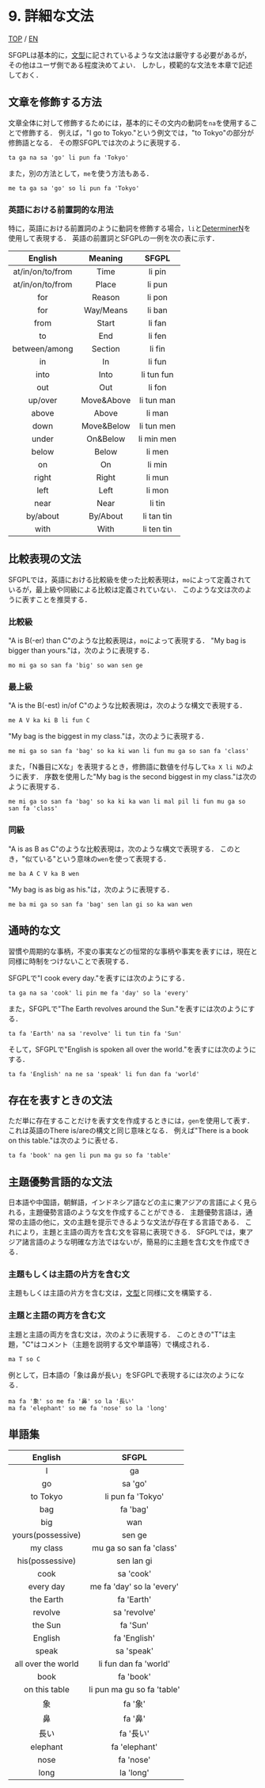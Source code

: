 # 9. 詳細な文法

[TOP](../../readme.md)
/
[EN](../en/detailedGrammar.md)

SFGPLは基本的に，[文型](sentence_pattern.md)に記されているような文法は厳守する必要があるが，その他はユーザ側である程度決めてよい．
しかし，模範的な文法を本章で記述しておく．

## 文章を修飾する方法

文章全体に対して修飾するためには，基本的にその文内の動詞を```na```を使用することで修飾する．
例えば，"I go to Tokyo."という例文では，"to Tokyo"の部分が修飾語となる．
その際SFGPLでは次のように表現する．

```SFGPL
ta ga na sa 'go' li pun fa 'Tokyo'
```

また，別の方法として，```me```を使う方法もある．

```SFGPL
me ta ga sa 'go' so li pun fa 'Tokyo'
```

### 英語における前置詞的な用法

特に，英語における前置詞のように動詞を修飾する場合，```li```と[DeterminerN](DeterminerN.md)を使用して表現する．
英語の前置詞とSFGPLの一例を次の表に示す．

|English|Meaning|SFGPL|
|:-:|:-:|:-:|
|at/in/on/to/from|Time|li pin|
|at/in/on/to/from|Place|li pun|
|for|Reason|li pon|
|for|Way/Means|li ban|
|from|Start|li fan|
|to|End|li fen|
|between/among|Section|li fin|
|in|In|li fun|
|into|Into|li tun fun|
|out|Out|li fon|
|up/over|Move&Above|li tun man|
|above|Above|li man|
|down|Move&Below|li tun men|
|under|On&Below|li min men|
|below|Below|li men|
|on|On|li min|
|right|Right|li mun|
|left|Left|li mon|
|near|Near|li tin|
|by/about|By/About|li tan tin|
|with|With|li ten tin|

## 比較表現の文法

SFGPLでは，英語における比較級を使った比較表現は，```mo```によって定義されているが，最上級や同級による比較は定義されていない．
このような文は次のように表すことを推奨する．

### 比較級

"A is B(-er) than C"のような比較表現は，```mo```によって表現する．
"My bag is bigger than yours."は，次のように表現する．

```SFGPL
mo mi ga so san fa 'big' so wan sen ge
```

### 最上級

"A is the B(-est) in/of C"のような比較表現は，次のような構文で表現する．

```SFGPL
me A V ka ki B li fun C
```

"My bag is the biggest in my class."は，次のように表現する．

```SFGPL
me mi ga so san fa 'bag' so ka ki wan li fun mu ga so san fa 'class'
```

また，「N番目にXな」を表現するとき，修飾語に数値を付与して```ka X li N```のように表す．
序数を使用した"My bag is the second biggest in my class."は次のように表現する．

```SFGPL
me mi ga so san fa 'bag' so ka ki ka wan li mal pil li fun mu ga so san fa 'class'
```

### 同級

"A is as B as C"のような比較表現は，次のような構文で表現する．
このとき，"似ている"という意味の```wen```を使って表現する．

```SFGPL
me ba A C V ka B wen
```

"My bag is as big as his."は，次のように表現する．

```SFGPL
me ba mi ga so san fa 'bag' sen lan gi so ka wan wen
```

## 通時的な文

習慣や周期的な事柄，不変の事実などの恒常的な事柄や事実を表すには，現在と同様に時制をつけないことで表現する．

SFGPLで"I cook every day."を表すには次のようにする．

```SFGPL
ta ga na sa 'cook' li pin me fa 'day' so la 'every'
```

また，SFGPLで"The Earth revolves around the Sun."を表すには次のようにする．

```SFGPL
ta fa 'Earth' na sa 'revolve' li tun tin fa 'Sun'
```

そして，SFGPLで"English is spoken all over the world."を表すには次のようにする．

```SFGPL
ta fa 'English' na ne sa 'speak' li fun dan fa 'world'
```

## 存在を表すときの文法

ただ単に存在することだけを表す文を作成するときには，```gen```を使用して表す．
これは英語のThere is/areの構文と同じ意味となる．
例えば"There is a book on this table."は次のように表せる．

```SFGPL
ta fa 'book' na gen li pun ma gu so fa 'table'
```

## 主題優勢言語的な文法

日本語や中国語，朝鮮語，インドネシア語などの主に東アジアの言語によく見られる，主題優勢言語のような文を作成することができる．
主題優勢言語は，通常の主語の他に，文の主題を提示できるような文法が存在する言語である．
これにより，主題と主語の両方を含む文を容易に表現できる．
SFGPLでは，東アジア諸言語のような明確な方法ではないが，簡易的に主題を含む文を作成できる．

### 主題もしくは主語の片方を含む文

主題もしくは主語の片方を含む文は，[文型](sentence_pattern.md)と同様に文を構築する．

### 主題と主語の両方を含む文

主題と主語の両方を含む文は，次のように表現する．
このときの"T"は主題，"C"はコメント（主題を説明する文や単語等）で構成される．

```SFGPL
ma T so C
```

例として，日本語の「象は鼻が長い」をSFGPLで表現するには次のようになる．

```SFGPL
ma fa '象' so me fa '鼻' so la '長い'
ma fa 'elephant' so me fa 'nose' so la 'long'
```

## 単語集

|English|SFGPL|
|:-:|:-:|
|I|ga|
|go|sa 'go'|
|to Tokyo|li pun fa 'Tokyo'|
|bag|fa 'bag'|
|big|wan|
|yours(possessive)|sen ge|
|my class|mu ga so san fa 'class'|
|his(possessive)|sen lan gi|
|cook|sa 'cook'|
|every day|me fa 'day' so la 'every'|
|the Earth|fa 'Earth'|
|revolve|sa 'revolve'|
|the Sun|fa 'Sun'|
|English|fa 'English'|
|speak|sa 'speak'|
|all over the world|li fun dan fa 'world'|
|book|fa 'book'|
|on this table|li pun ma gu so fa 'table'|
|象|fa '象'|
|鼻|fa '鼻'|
|長い|fa '長い'|
|elephant|fa 'elephant'|
|nose|fa 'nose'|
|long|la 'long'|
